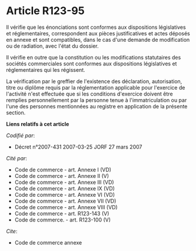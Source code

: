 # Article R123-95

Il vérifie que les énonciations sont conformes aux dispositions législatives et réglementaires, correspondent aux pièces
justificatives et actes déposés en annexe et sont compatibles, dans le cas d'une demande de modification ou de radiation,
avec l'état du dossier.

Il vérifie en outre que la constitution ou les modifications statutaires des sociétés commerciales sont conformes aux
dispositions législatives et réglementaires qui les régissent.

La vérification par le greffier de l'existence des déclaration, autorisation, titre ou diplôme requis par la réglementation
applicable pour l'exercice de l'activité n'est effectuée que si les conditions d'exercice doivent être remplies
personnellement par la personne tenue à l'immatriculation ou par l'une des personnes mentionnées au registre en application
de la présente section.

**Liens relatifs à cet article**

_Codifié par_:

  - Décret n°2007-431 2007-03-25 JORF 27 mars 2007

_Cité par_:

  - Code de commerce - art. Annexe I (VD)
  - Code de commerce - art. Annexe II (V)
  - Code de commerce - art. Annexe III (VD)
  - Code de commerce - art. Annexe IX (VD)
  - Code de commerce - art. Annexe VI (VD)
  - Code de commerce - art. Annexe VII (VD)
  - Code de commerce - art. Annexe VIII (VD)
  - Code de commerce - art. R123-143 (V)
  - Code de commerce. - art. R123-100 (V)

_Cite_:

  - Code de commerce annexe
